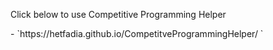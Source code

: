 <p>Click below to use Competitive Programming Helper</p>
- `https://hetfadia.github.io/CompetitveProgrammingHelper/ `


